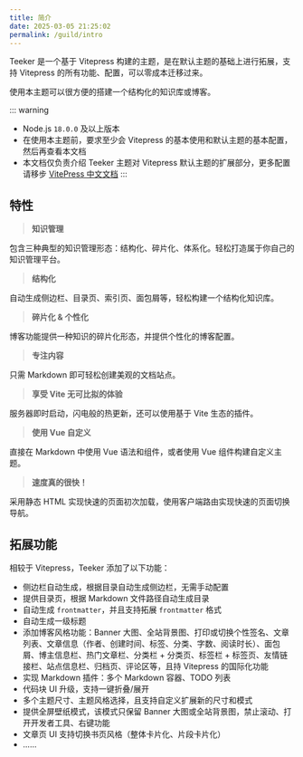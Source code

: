 ```yaml
---
title: 简介
date: 2025-03-05 21:25:02
permalink: /guild/intro
---
```


Teeker 是一个基于 Vitepress 构建的主题，是在默认主题的基础上进行拓展，支持 Vitepress 的所有功能、配置，可以零成本迁移过来。

使用本主题可以很方便的搭建一个结构化的知识库或博客。

::: warning
- Node.js `18.0.0` 及以上版本
- 在使用本主题前，要求至少会 Vitepress 的基本使用和默认主题的基本配置，然后再查看本文档
- 本文档仅负责介绍 Teeker 主题对 Vitepress 默认主题的扩展部分，更多配置请移步 [VitePress 中文文档](https://vitepress.dev/zh/)
:::

## 特性

> **知识管理**

包含三种典型的知识管理形态：结构化、碎片化、体系化。轻松打造属于你自己的知识管理平台。

> **结构化**

自动生成侧边栏、目录页、索引页、面包屑等，轻松构建一个结构化知识库。

> **碎片化 & 个性化**

博客功能提供一种知识的碎片化形态，并提供个性化的博客配置。

> **专注内容**

只需 Markdown 即可轻松创建美观的文档站点。

> **享受 Vite 无可比拟的体验**

服务器即时启动，闪电般的热更新，还可以使用基于 Vite 生态的插件。

> **使用 Vue 自定义**

直接在 Markdown 中使用 Vue 语法和组件，或者使用 Vue 组件构建自定义主题。

> **速度真的很快！**

采用静态 HTML 实现快速的页面初次加载，使用客户端路由实现快速的页面切换导航。

## 拓展功能

相较于 Vitepress，Teeker 添加了以下功能：

- 侧边栏自动生成，根据目录自动生成侧边栏，无需手动配置
- 提供目录页，根据 Markdown 文件路径自动生成目录
- 自动生成 `frontmatter`，并且支持拓展 `frontmatter` 格式
- 自动生成一级标题
- 添加博客风格功能：Banner 大图、全站背景图、打印或切换个性签名、文章列表、文章信息（作者、创建时间、标签、分类、字数、阅读时长）、面包屑、博主信息栏、热门文章栏、分类栏 + 分类页、标签栏 + 标签页、友情链接栏、站点信息栏、归档页、评论区等，且持 Vitepress 的国际化功能
- 实现 Markdown 插件：多个 Markdown 容器、TODO 列表
- 代码块 UI 升级，支持一键折叠/展开
- 多个主题尺寸、主题风格选择，且支持自定义扩展新的尺寸和模式
- 提供全屏壁纸模式，该模式只保留 Banner 大图或全站背景图，禁止滚动、打开开发者工具、右键功能
- 文章页 UI 支持切换书页风格（整体卡片化、片段卡片化）
- ......
